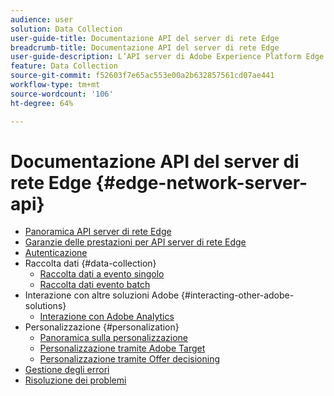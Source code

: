 ```yaml
---
audience: user
solution: Data Collection
user-guide-title: Documentazione API del server di rete Edge
breadcrumb-title: Documentazione API del server di rete Edge
user-guide-description: L’API server di Adobe Experience Platform Edge permette di ottimizzare l’interazione con i servizi di Adobe Experience Cloud o Adobe Experience Platform Edge. Scopri come utilizzare l’API server per diversi casi di utilizzo di raccolta dati, personalizzazione, pubblicità e marketing.
feature: Data Collection
source-git-commit: f52603f7e65ac553e00a2b632857561cd07ae441
workflow-type: tm+mt
source-wordcount: '106'
ht-degree: 64%

---
```



# Documentazione API del server di rete Edge {#edge-network-server-api}


* [Panoramica API server di rete Edge](overview.md)
* [Garanzie delle prestazioni per API server di rete Edge](guardrails.md)
* [Autenticazione](authentication.md)
* Raccolta dati {#data-collection}
   * [Raccolta dati a evento singolo](interactive-data-collection.md)
   * [Raccolta dati evento batch](non-interactive-data-collection.md)
* Interazione con altre soluzioni Adobe {#interacting-other-adobe-solutions}
   * [Interazione con Adobe Analytics](interacting-adobe-analytics.md)
* Personalizzazione {#personalization}
   * [Panoramica sulla personalizzazione](personalization-overview.md)
   * [Personalizzazione tramite Adobe Target](personalization-target.md)
   * [Personalizzazione tramite Offer decisioning](personalization-offer-decisioning.md)
* [Gestione degli errori](error-handling.md)
* [Risoluzione dei problemi](troubleshooting.md)